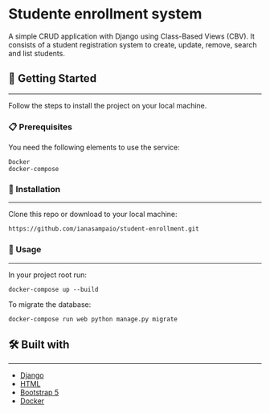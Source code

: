 # Studente enrollment system

A simple CRUD application with Django using Class-Based Views (CBV). It consists of a student registration system to create, update, remove, search and list students.

## 🚀 Getting Started

---

Follow the steps to install the project on your local machine.

### 📋 Prerequisites

You need the following elements to use the service:

```
Docker
docker-compose
```

### 🔧 Installation

---

Clone this repo or download to your local machine:

```sh
https://github.com/ianasampaio/student-enrollment.git
```

### 📌 Usage

---

In your project root run:

```
docker-compose up --build
```
To migrate the database:
```
docker-compose run web python manage.py migrate
```

## 🛠️ Built with

---

* [Django](https://www.djangoproject.com/)
* [HTML](https://developer.mozilla.org/pt-BR/docs/Web/HTML) 
* [Bootstrap 5](https://getbootstrap.com/docs/5.2/getting-started/introduction/)
* [Docker](https://www.docker.com/)
